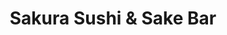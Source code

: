 ---
layout: place
title: "Sakura Sushi & Sake Bar"
permalink: /texas/frisco/sakura-sushi-sake-bar.html
stateAbbr: TX
stateName: Texas
cityName: Frisco
seo:
  name: "Sakura Sushi & Sake Bar"
  type: Restaurant
  links: http://sakura-frisco.com/
description: "Looking for sushi in Frisco, Texas? Check out Sakura Sushi & Sake Bar for a delightful Japanese dining experience. Enjoy a variety of sushi and other dishes ..."
place_id: ChIJpWdXU1k7TIYRkR3rP1UELkk
photos:
  - name: >-
      places/ChIJpWdXU1k7TIYRkR3rP1UELkk/photos/AeeoHcLjc6ByyYKv6eYhYVrT5xPNq64jxfcoukXpA3j2ZzS0-LTfp2QxKwomf69VLZzOzDqMNxAe6S0wV8mO2lE3CHhrBVCLtPsWul7M3bysdSu3PUUTCB9iCQPAM3ITQdctHHjAbQU3Ef-hIuFuHhpEZ4htxbKz3eAh2qE8ymy0QtuRiSukxaPmIPGCPRuB2BnxoTMB4KvWYX794ZY91zZxGGDGbxr8pf0iFzjq1ttu7-oavOk8UaxKAUxmHTrkfsly-JXagt99GgNRP_3AZpfc81juhe7Stk4z9ErKfZdSBM0G1Q
    widthPx: 1440
    heightPx: 810
    authorAttributions:
      - displayName: Sakura Sushi & Sake Bar
        uri: https://maps.google.com/maps/contrib/110761764112332634175
        photoUri: >-
          https://lh3.googleusercontent.com/a-/ALV-UjWDS5ASje5DDYQ7zeSQCHjuaoHQLodVrL94GmgVc6LDy-k4AQJe=s100-p-k-no-mo
    flagContentUri: >-
      https://www.google.com/local/imagery/report/?cb_client=maps_api_places.places_api&image_key=!1e10!2sAF1QipMnKMPvweVD0p0wKyA1K1KagYCfhO2l36PgCucS&hl=en-US
    googleMapsUri: >-
      https://www.google.com/maps/place//data=!3m4!1e2!3m2!1sAF1QipMnKMPvweVD0p0wKyA1K1KagYCfhO2l36PgCucS!2e10!4m2!3m1!1s0x864c3b59535767a5:0x492e04553feb1d91
  - name: >-
      places/ChIJpWdXU1k7TIYRkR3rP1UELkk/photos/AeeoHcJ6bQBt61UFsq-Fczty0E8TK6Nu9cMayhXPutT65BxDt2rKa2jPSpZDMQ92TFq6XHrdnRApv7IR3fdR3Wn09k77b5jBwLdvv6nZEL0vMaX1iLzcTrrswgiQKvg6maJbu0M8M7hTz9CLOrxfVuu1yNwCG3XyQQAPlzlw-3wkCRc9H7kle-fxRfQCjmqLD0yYADBU6AC9GASyfb5V79cu452k6yQFdCGPlBENF2XwLyMHgWpnc2djwjN6nRRv90F9cxvEpbJxq6w4aimXJRiMppZ-5jXZ96hiP6MgFMhBv8uJlA
    widthPx: 4032
    heightPx: 1960
    authorAttributions:
      - displayName: Sakura Sushi & Sake Bar
        uri: https://maps.google.com/maps/contrib/110761764112332634175
        photoUri: >-
          https://lh3.googleusercontent.com/a-/ALV-UjWDS5ASje5DDYQ7zeSQCHjuaoHQLodVrL94GmgVc6LDy-k4AQJe=s100-p-k-no-mo
    flagContentUri: >-
      https://www.google.com/local/imagery/report/?cb_client=maps_api_places.places_api&image_key=!1e10!2sAF1QipPdeMSkOI3z2njZFupbMwwEoC4aOelUKhsgbBcm&hl=en-US
    googleMapsUri: >-
      https://www.google.com/maps/place//data=!3m4!1e2!3m2!1sAF1QipPdeMSkOI3z2njZFupbMwwEoC4aOelUKhsgbBcm!2e10!4m2!3m1!1s0x864c3b59535767a5:0x492e04553feb1d91
  - name: >-
      places/ChIJpWdXU1k7TIYRkR3rP1UELkk/photos/AeeoHcLEPpOP0El2O4aVTd98T6S1YW6zAL7IyFXMm5uqM7On2JQTL0Xpo0CtZIJSBvJsC6G6MvXqIMomHM6CKw7SRjPRYW8hxc5xhEsLaPQ8ruo3pUhrP9wXYfvWLvYzeQdphfPBwix6c97qimrsWMooGkQDGdCq-NEDLyvDubbVHvx-yGn_sC3oLeylrl8KY-uMHU4RbdEhlCWNQE2K5pwmH9iFNLrAqEOm1xTczYecXOivzVRFZFA69lINuPnjlrOmcbTGt-sytunGjQL9_uTQ58AdA4e9Gn8EAaEf5f4WN88wq-kx08zZVMYMxD-y9eFEM8C8reoaYLQde28i82tfiDJqMgmQHD1cnmM7ZoZpUHt8p02j3f8YhOxnvs7ud6yFVCe44q7ffjlxoTc2aN9ry3qt3EmNwtSLf9i_y-8zBoldVQ
    widthPx: 4800
    heightPx: 3600
    authorAttributions:
      - displayName: Lissa Duty
        uri: https://maps.google.com/maps/contrib/109937412901790306667
        photoUri: >-
          https://lh3.googleusercontent.com/a-/ALV-UjWRSF72N56mgUbZwR5yjDQUuyLtu3NjNhtPvSezcK_BRdbdxCAQ=s100-p-k-no-mo
    flagContentUri: >-
      https://www.google.com/local/imagery/report/?cb_client=maps_api_places.places_api&image_key=!1e10!2sCIHM0ogKEICAgMCI7ZKrVw&hl=en-US
    googleMapsUri: >-
      https://www.google.com/maps/place//data=!3m4!1e2!3m2!1sCIHM0ogKEICAgMCI7ZKrVw!2e10!4m2!3m1!1s0x864c3b59535767a5:0x492e04553feb1d91
  - name: >-
      places/ChIJpWdXU1k7TIYRkR3rP1UELkk/photos/AeeoHcKYRoFSnSQLBzKfm2z6vsyvsPRTe_cLY37Q3fX_hqg1qdJWN58IrY6rgZ_u5udiFGF-Ydu2BG2ztXFEJOlhN2jodFGNgNAsjh7DuFDIsElqjl1GldaDmFw7HBwH10WuV4esCobgsloGhkTOSM3N6nfAN8pRvLGZGQLig94sYr6FNI3gFZk0kD4qohouwWIhuPRboerf1MP7RBxO0QBv7630sJvroJTT48MEZ1EI8cm73COPW1BM9u8B5PXhftqea83UqkPAWfScJ-iWPtTZQCCuN4sZMunGclQnpdZ8QbMcch797i9BuZzK-2IsddXehYC7LUhBp3AjIb7FA1P6QCIKQil7WcbCXTejfukZGLZvFNKu2bRqb0Ia1t32VgUDOUlyfJEgU2wcyjqkaNaEuF13PzARIfyDP859O2mt-ZNmsgc
    widthPx: 4000
    heightPx: 3000
    authorAttributions:
      - displayName: Nicolas Berlanga
        uri: https://maps.google.com/maps/contrib/109243765736009475913
        photoUri: >-
          https://lh3.googleusercontent.com/a-/ALV-UjV97Y3uNTgBU9tAkPFdMNsGw7Qo8vcz124UgOaTGUj95O0gYqj_Vg=s100-p-k-no-mo
    flagContentUri: >-
      https://www.google.com/local/imagery/report/?cb_client=maps_api_places.places_api&image_key=!1e10!2sCIHM0ogKEICAgIDbpv3kuQE&hl=en-US
    googleMapsUri: >-
      https://www.google.com/maps/place//data=!3m4!1e2!3m2!1sCIHM0ogKEICAgIDbpv3kuQE!2e10!4m2!3m1!1s0x864c3b59535767a5:0x492e04553feb1d91
  - name: >-
      places/ChIJpWdXU1k7TIYRkR3rP1UELkk/photos/AeeoHcKEhfKHfnn2_yaQX0soKJEeJh-1f8e809Vmnt-cpK4eSVTO1Jtsj0sm8IwrIHBy_xkqvqY0dmL9QRYzIiIoc26jS_keFatG_zV0msdQEHWc48tAkLY6-arvkLu-lHOzChYYvnwB47VxeT-tq1UIFIPxY8gbywvUxVBk9uWuGT38G27csXxxE9EBvj0zfGj1qs6oLPFafZ052var7gQB-lmmVvpDNL9QPh8K94ePPoiSWyyFDVRFbr-el6Ll-hh1L6CP0v22yGhb8RxK_6kmGtHqM7cOhjrxt7Gnv1eFHKMd_oiRucMyqWQVa_4JjNYHWnJ9vGP3_1A7NLJ665-4coqQJICot6In6tuxpeSkBsEY2zlyn3vlcVBVz-FT_6_52bn7KJsWTdU7Nu_wwmfIhJlkeROCm1NHu67RQ-fBUBc
    widthPx: 4032
    heightPx: 3024
    authorAttributions:
      - displayName: Jack Warren
        uri: https://maps.google.com/maps/contrib/105017045869804435295
        photoUri: >-
          https://lh3.googleusercontent.com/a-/ALV-UjVMehBRPtGptFmfrRqAjJcV9gm8eLfIQZKL3yA80DOPrfXM2iEc=s100-p-k-no-mo
    flagContentUri: >-
      https://www.google.com/local/imagery/report/?cb_client=maps_api_places.places_api&image_key=!1e10!2sCIHM0ogKEICAgICz8ZCeCg&hl=en-US
    googleMapsUri: >-
      https://www.google.com/maps/place//data=!3m4!1e2!3m2!1sCIHM0ogKEICAgICz8ZCeCg!2e10!4m2!3m1!1s0x864c3b59535767a5:0x492e04553feb1d91
  - name: >-
      places/ChIJpWdXU1k7TIYRkR3rP1UELkk/photos/AeeoHcJzPuChVhYKx_Oc56gmKaY5L8gkWqEI1RmiJioxnSK79NCGlm5XK4G1JdXtaiQu4TQ5Oq2K4GeNeNxpbF-A4QrRiMqqquNAx9ROAg_uyzghnC7yvY6qtsHpxu2k4waTx6aWcF4XYDkrwy-IxSkx2qbylXQjC4UX54rFjq_sq4cJfVixFuOp2WdzAdAomT1ZNqt9k1yaaRwOux7HWlMKL7LLhD-Iu7ugzi657L2pkWKazYisx1e2grktzz9Qs5UxT4WgVv_QMBAF16F-iwsprlcK2_xQ-bmBzDf9alkqUE1s23gJIaCaZ1-lZDkSw5TMgPGuwoyYlLDPWEvafdhlHRZ0stU829i1VgdnNFO77YX6RNNUThW5dBf3kCAk5odCK1z3Hew4IethbQg09PGdDI7VF96H3Uf9eA3ZJBvfCMwgCQ
    widthPx: 4032
    heightPx: 3024
    authorAttributions:
      - displayName: Dr. Jose Bronet
        uri: https://maps.google.com/maps/contrib/101775604949045732351
        photoUri: >-
          https://lh3.googleusercontent.com/a-/ALV-UjU2zOfZffpok5d0T17NtSI7PSVLLXayEJMCspFzlSqjW6Tbvwlk=s100-p-k-no-mo
    flagContentUri: >-
      https://www.google.com/local/imagery/report/?cb_client=maps_api_places.places_api&image_key=!1e10!2sCIHM0ogKEICAgIDLudWVJA&hl=en-US
    googleMapsUri: >-
      https://www.google.com/maps/place//data=!3m4!1e2!3m2!1sCIHM0ogKEICAgIDLudWVJA!2e10!4m2!3m1!1s0x864c3b59535767a5:0x492e04553feb1d91
  - name: >-
      places/ChIJpWdXU1k7TIYRkR3rP1UELkk/photos/AeeoHcJbi7ayBPQ7ndxgcXXDzFopudYATqfMKxahyZz-_e_rgAla0MPwFhOY_iSXWv7NlYXL98S6l2phFY8GvRU3WgrH1NpprFMnCJv5S1o7iSi-HoXAUIId0Ny2J30gdRbuZpkwx-YMSrZ94llHV-4zDGgk06fEcd8txEbfsx_3Koo9jLhHmJQvgDbKZ7_xvRTL11tmLR9ewkNJYIyEKz65KjIoWbvjpLMRme4UTOlnRN7Pe23Oyo7ZaM8AOHyOgtQnE6h4AqpOflQeByFiMEZudmQcWekZeaefd20JIYvwXIjI_1X4-d6slP7zMX4LN1QgI1g0d7dNR9B2dzZQqFj_Zn8Rf1Kqw3K03I0PFq0QG3PNWdD7aPRAMsx_3D941Co_4RVAkN2U8kYX7psry-r2e44l_MlJH5dYXFYXqDM
    widthPx: 3024
    heightPx: 4032
    authorAttributions:
      - displayName: Dj Slant
        uri: https://maps.google.com/maps/contrib/118298890781902773713
        photoUri: >-
          https://lh3.googleusercontent.com/a/ACg8ocIqj66uOTM_QqpKBHi5eBowGLMVjHU1wLBTR9fUCwQwfu-RcfOi=s100-p-k-no-mo
    flagContentUri: >-
      https://www.google.com/local/imagery/report/?cb_client=maps_api_places.places_api&image_key=!1e10!2sCIHM0ogKEICAgIDyxcFL&hl=en-US
    googleMapsUri: >-
      https://www.google.com/maps/place//data=!3m4!1e2!3m2!1sCIHM0ogKEICAgIDyxcFL!2e10!4m2!3m1!1s0x864c3b59535767a5:0x492e04553feb1d91
  - name: >-
      places/ChIJpWdXU1k7TIYRkR3rP1UELkk/photos/AeeoHcJC-wdkFlvNeE5DAPpWGg5S6v56BCcBBLGEi8wjLyokxQGEEjs_HRF4SCMwNBJMrJn2el7jzumdlBAfwEmGk9vVaKYFpRi5fDn6daIgKNkv03Bt-3EaTlAJKQ-5rGQNmGcWoEBvrhHjO5pF30QzVFe-8_dP_gqbpPQBBMGv7-yeXTzRivnSSqaKXsTYQUJgC8H-Y0DHV7fdZmPt9KbWKIUEMseHH2aC3ZjRLuMnW3bZ6zWn2k2nMD7uz-ISgQwZlYye1VJp2LZQfcRYe_zp51BXxeZTdQk1T67CIDGnAhUO7zji0QzgdBzyTbkM39ZVxWDG3GdQEUbgmr7St_fzNvKYVpiXKRMG5vJquGy8EH3veBws5COlA91iecj9PdMhPgWeSBLKEbY4_g_LbTGRPJv9eTbavYJBn-iVhEn47C3vXmsP
    widthPx: 4624
    heightPx: 3472
    authorAttributions:
      - displayName: Paul Drew
        uri: https://maps.google.com/maps/contrib/103153377613062340528
        photoUri: >-
          https://lh3.googleusercontent.com/a-/ALV-UjWlsMOC8THS7YGZUjroV-8lGmfNEyfkqq2xUqepQtLbZiBJebdMGQ=s100-p-k-no-mo
    flagContentUri: >-
      https://www.google.com/local/imagery/report/?cb_client=maps_api_places.places_api&image_key=!1e10!2sCIHM0ogKEICAgIC_lce_zgE&hl=en-US
    googleMapsUri: >-
      https://www.google.com/maps/place//data=!3m4!1e2!3m2!1sCIHM0ogKEICAgIC_lce_zgE!2e10!4m2!3m1!1s0x864c3b59535767a5:0x492e04553feb1d91
  - name: >-
      places/ChIJpWdXU1k7TIYRkR3rP1UELkk/photos/AeeoHcL9nwvFoqqmE3LAVRZkrKKQUV5sTldMyjS_XeBnK0mRxOmQ8FnymEPLxbAON3DbBhGQsDgW3OHRu3gnV7mxMD1EWkVjxxcGZ7LMg7X45l4l7rsj0hWhb3sUFZfNaUhKxio5Nfg5ha7oUpa6h1CsMHwV0wLFOAwgsRBWI7hhBdxEYxsQ-J3U6_juNPGfPIo7-cI_6rT5wVL56-Sv-zjoxqxHcUaRr_tuQ26IuX2wBGcbffWLgNAnFHEm8BdV9-PAIzLjJyKQ_Pre9bhxVOWUgZ2HI6u07K9LrKjY3yvu3CkF7rsPWf4j19AcIW_wdwXjJ9UmN4yprFQn53vUAg_1CVI2A3xvAbA5mRO6hivLqi8xssK0R6nGqN5glXQvq4dkEx4vSqD4TEkDwfq-GKNGiNfFVBy4eqWa5uETFtxZqFWOWw
    widthPx: 4000
    heightPx: 3000
    authorAttributions:
      - displayName: Fawad Ansari
        uri: https://maps.google.com/maps/contrib/108509770586552872938
        photoUri: >-
          https://lh3.googleusercontent.com/a-/ALV-UjXdPMCVEWvlAphZi0hHCBos38JVLexM68QrbMusAuJMr2Ju_0Ux2w=s100-p-k-no-mo
    flagContentUri: >-
      https://www.google.com/local/imagery/report/?cb_client=maps_api_places.places_api&image_key=!1e10!2sCIHM0ogKEICAgICqpqH9Gg&hl=en-US
    googleMapsUri: >-
      https://www.google.com/maps/place//data=!3m4!1e2!3m2!1sCIHM0ogKEICAgICqpqH9Gg!2e10!4m2!3m1!1s0x864c3b59535767a5:0x492e04553feb1d91
  - name: >-
      places/ChIJpWdXU1k7TIYRkR3rP1UELkk/photos/AeeoHcKuD5RP3X2DLi21-707h0QdwxmwqsgP7OW1HVzFVGn65OV0EyJr83j9fFtX9FlDuKxJSQloOGUjNhNKDc0kTTNOfcnNetNfCQWHv6KyH6kYeqHTpST2_aNjcgtNY6AyKTXY_As_gmS2wZv4BSjFV45MneHMqRLW9jJaD9Fn1izP1NfI-B30JkVwcbaW926DPEmu4qXZBCrpdQE0Ji3DhM6CTYK7CnfU6ivYC8xOTL1_IpvS_JO5YpnfltbH7fGRSQ7joSDBH_ZCu42c_zWiKCTSW7iiedE7GSf9lqKK6hFmBDT7bdTA-JlbQqi-LH_CgpIyNa_QjJfs8wdaTrFz5Rafoz38PEds5mbxpimTtSMZDeUbHvwxTCmh-vSeMt2Wyc_eYNVLSsA24swIwyP6praqNwwRZ_ZMZymsnbNDNQRpPg
    widthPx: 3000
    heightPx: 4000
    authorAttributions:
      - displayName: Ji Sun Kim
        uri: https://maps.google.com/maps/contrib/117432029238814536282
        photoUri: >-
          https://lh3.googleusercontent.com/a-/ALV-UjW2qDafY23JAz0Bq57-X7CzVjiZknvE9keasWMpPlJP-ZltT5fQ=s100-p-k-no-mo
    flagContentUri: >-
      https://www.google.com/local/imagery/report/?cb_client=maps_api_places.places_api&image_key=!1e10!2sCIHM0ogKEICAgMDw3dSBSw&hl=en-US
    googleMapsUri: >-
      https://www.google.com/maps/place//data=!3m4!1e2!3m2!1sCIHM0ogKEICAgMDw3dSBSw!2e10!4m2!3m1!1s0x864c3b59535767a5:0x492e04553feb1d91
address: 1221 Legacy Dr STE 102, Frisco, TX 75034, USA
street: 1221 Legacy Dr STE 102
city: Frisco
state: TX
zip: '75034'
country: USA
neighborhood: Legacy Commons
latitude: '33.088333'
longitude: '-96.839722'
accessibility_options:
  wheelchairAccessibleParking: true
  wheelchairAccessibleEntrance: true
  wheelchairAccessibleRestroom: true
  wheelchairAccessibleSeating: true
business_status: OPERATIONAL
name: Sakura Sushi & Sake Bar
google_maps_links:
  directionsUri: >-
    https://www.google.com/maps/dir//''/data=!4m7!4m6!1m1!4e2!1m2!1m1!1s0x864c3b59535767a5:0x492e04553feb1d91!3e0
  placeUri: https://maps.google.com/?cid=5273156977888533905
  writeAReviewUri: >-
    https://www.google.com/maps/place//data=!4m3!3m2!1s0x864c3b59535767a5:0x492e04553feb1d91!12e1
  reviewsUri: >-
    https://www.google.com/maps/place//data=!4m4!3m3!1s0x864c3b59535767a5:0x492e04553feb1d91!9m1!1b1
  photosUri: >-
    https://www.google.com/maps/place//data=!4m3!3m2!1s0x864c3b59535767a5:0x492e04553feb1d91!10e5
primary_type: Sushi Restaurant
opening_hours:
  regular: null
  current: null
secondary_opening_hours:
  regular:
    weekdayDescriptions: null
    type: null
  current:
    weekdayDescriptions: null
    type: null
phone: (214) 618-1807
price_level: PRICE_LEVEL_MODERATE
price_range: null
rating: '4.6'
rating_count: 394
website: http://sakura-frisco.com/
reviews: null
parking_options: null
payment_options: null
allow_dogs: null
curbside_pickup: null
delivery: null
dine_in: null
good_for_children: null
good_for_groups: null
good_for_sports: null
live_music: null
menu_for_children: null
outdoor_seating: null
reservable: null
restroom: null
serves_beer: null
serves_breakfast: null
serves_brunch: null
serves_cocktails: null
serves_coffee: null
serves_dinner: null
serves_dessert: null
serves_lunch: null
serves_vegetarian_food: null
serves_wine: null
takeout: null
summary: null

---